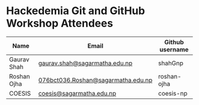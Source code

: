 # Hackedemia Git and GitHub Workshop Attendees

| Name         | Email                                  | Github username          |
|--------------|----------------------------------------|--------------------------|
| Gaurav Shah  | gaurav.shah@sagarmatha.edu.np          | shahGnp                  |
| Roshan Ojha  | 076bct036.Roshan@sagarmatha.edu.np     | roshan-ojha              |
| COESIS  | coesis@sagarmatha.edu.np     | coesis-np             |